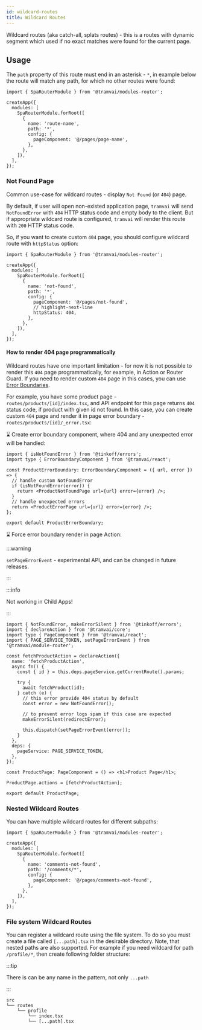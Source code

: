 ```yaml
---
id: wildcard-routes
title: Wildcard Routes
---
```


Wildcard routes (aka catch-all, splats routes) - this is a routes with dynamic segment which used if no exact matches were found for the current page.

## Usage

The `path` property of this route must end in an asterisk - `*`, in example below the route will match any path, for which no other routes were found:

```tsx
import { SpaRouterModule } from '@tramvai/modules-router';

createApp({
  modules: [
    SpaRouterModule.forRoot([
      {
        name: 'route-name',
        path: '*',
        config: {
          pageComponent: '@/pages/page-name',
        },
      },
    ]),
  ],
});
```

### Not Found Page

Common use-case for wildcard routes - display `Not Found` (or `404`) page.

By default, if user will open non-existed application page, `tramvai` will send `NotFoundError` with `404` HTTP status code and empty body to the client. But if appropriate wildcard route is configured, `tramvai` will render this route with `200` HTTP status code.

So, if you want to create custom `404` page, you should configure wildcard route with `httpStatus` option:

```tsx
import { SpaRouterModule } from '@tramvai/modules-router';

createApp({
  modules: [
    SpaRouterModule.forRoot([
      {
        name: 'not-found',
        path: '*',
        config: {
          pageComponent: '@/pages/not-found',
          // highlight-next-line
          httpStatus: 404,
        },
      },
    ]),
  ],
});
```

#### How to render 404 page programmatically

Wildcard routes have one important limitation - for now it is not possible to render this `404` page programmatically, for example, in Action or Router Guard. If you need to render custom `404` page in this cases, you can use [Error Boundaries](03-features/05-error-boundaries.md).

For example, you have some product page - `routes/products/[id]/index.tsx`, and API endpoint for this page returns `404` status code, if product with given id not found. In this case, you can create custom `404` page and render it in page error boundary - `routes/products/[id]/_error.tsx`:

:hourglass: Create error boundary component, where 404 and any unexpected error will be handled:

```tsx title="routes/products/[id]/_error.tsx"
import { isNotFoundError } from '@tinkoff/errors';
import type { ErrorBoundaryComponent } from '@tramvai/react';

const ProductErrorBoundary: ErrorBoundaryComponent = ({ url, error }) => {
  // handle custom NotFoundError
  if (isNotFoundError(error)) {
    return <ProductNotFoundPage url={url} error={error} />;
  }
  // handle unexpected errors
  return <ProductErrorPage url={url} error={error} />;
};

export default ProductErrorBoundary;
```

:hourglass: Force error boundary render in page Action:

:::warning

`setPageErrorEvent` - experimental API, and can be changed in future releases.

:::

:::info

Not working in Child Apps!

:::

```tsx title="routes/products/[id]/index.tsx"
import { NotFoundError, makeErrorSilent } from '@tinkoff/errors';
import { declareAction } from '@tramvai/core';
import type { PageComponent } from '@tramvai/react';
import { PAGE_SERVICE_TOKEN, setPageErrorEvent } from '@tramvai/module-router';

const fetchProductAction = declareAction({
  name: 'fetchProductAction',
  async fn() {
    const { id } = this.deps.pageService.getCurrentRoute().params;

    try {
      await fetchProduct(id);
    } catch (e) {
      // this error provide 404 status by default
      const error = new NotFoundError();

      // to prevent error logs spam if this case are expected
      makeErrorSilent(redirectError);

      this.dispatch(setPageErrorEvent(error));
    }
  },
  deps: {
    pageService: PAGE_SERVICE_TOKEN,
  },
});

const ProductPage: PageComponent = () => <h1>Product Page</h1>;

ProductPage.actions = [fetchProductAction];

export default ProductPage;
```

### Nested Wildcard Routes

You can have multiple wildcard routes for different subpaths:

```tsx
import { SpaRouterModule } from '@tramvai/modules-router';

createApp({
  modules: [
    SpaRouterModule.forRoot([
      {
        name: 'comments-not-found',
        path: '/comments/*',
        config: {
          pageComponent: '@/pages/comments-not-found',
        },
      },
    ]),
  ],
});
```

### File system Wildcard Routes

You can register a wildcard route using the file system. To do so you must create a file called `[...path].tsx` in the desirable directory. Note, that nested paths are also supported. For example if you need wildcard for path `/profile/*`, then create following folder structure:

:::tip

There is can be any name in the pattern, not only `...path`

:::

```
src
└── routes
    └── profile
        └── index.tsx
        └── [...path].tsx
```
